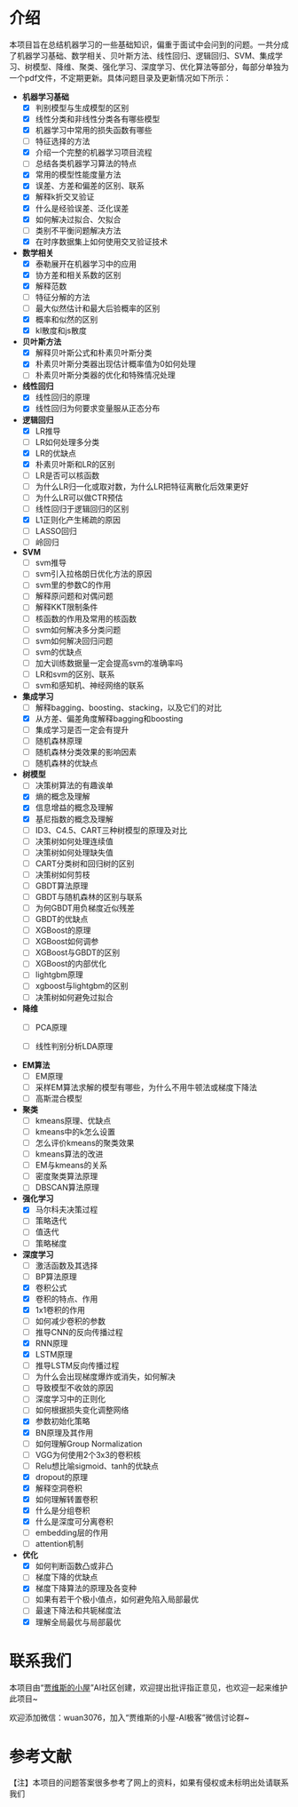 # 介绍

本项目旨在总结机器学习的一些基础知识，偏重于面试中会问到的问题。一共分成了机器学习基础、数学相关、贝叶斯方法、线性回归、逻辑回归、SVM、集成学习、树模型、降维、聚类、强化学习、深度学习、优化算法等部分，每部分单独为一个pdf文件，不定期更新。具体问题目录及更新情况如下所示：

- **机器学习基础**
  - [x] 判别模型与生成模型的区别
  - [x] 线性分类和非线性分类各有哪些模型
  - [x] 机器学习中常用的损失函数有哪些
  - [ ] 特征选择的方法
  - [x] 介绍一个完整的机器学习项目流程
  - [ ] 总结各类机器学习算法的特点
  - [x] 常用的模型性能度量方法
  - [x] 误差、方差和偏差的区别、联系
  - [x] 解释k折交叉验证
  - [x] 什么是经验误差、泛化误差
  - [x] 如何解决过拟合、欠拟合
  - [ ] 类别不平衡问题解决方法
  - [x] 在时序数据集上如何使用交叉验证技术
  
- **数学相关**
  - [x] 泰勒展开在机器学习中的应用
  - [x] 协方差和相关系数的区别
  - [x] 解释范数
  - [ ] 特征分解的方法
  - [ ] 最大似然估计和最大后验概率的区别
  - [x] 概率和似然的区别
  - [x] kl散度和js散度
 
- **贝叶斯方法**
  - [x] 解释贝叶斯公式和朴素贝叶斯分类
  - [x] 朴素贝叶斯分类器出现估计概率值为0如何处理
  - [ ] 朴素贝叶斯分类器的优化和特殊情况处理

- **线性回归**
  - [x] 线性回归的原理
  - [x] 线性回归为何要求变量服从正态分布
  
- **逻辑回归**
  - [x] LR推导
  - [ ] LR如何处理多分类
  - [x] LR的优缺点
  - [x] 朴素贝叶斯和LR的区别
  - [ ] LR是否可以核函数
  - [ ] 为什么LR归一化或取对数，为什么LR把特征离散化后效果更好
  - [ ] 为什么LR可以做CTR预估
  - [ ] 线性回归于逻辑回归的区别
  - [x] L1正则化产生稀疏的原因
  - [ ] LASSO回归
  - [ ] 岭回归

- **SVM**
  - [ ] svm推导
  - [ ] svm引入拉格朗日优化方法的原因
  - [ ] svm里的参数C的作用
  - [ ] 解释原问题和对偶问题
  - [ ] 解释KKT限制条件
  - [ ] 核函数的作用及常用的核函数
  - [ ] svm如何解决多分类问题
  - [ ] svm如何解决回归问题
  - [ ] svm的优缺点
  - [ ] 加大训练数据量一定会提高svm的准确率吗
  - [ ] LR和svm的区别、联系
  - [ ] svm和感知机、神经网络的联系
  
- **集成学习**
  - [ ] 解释bagging、boosting、stacking，以及它们的对比
  - [x] 从方差、偏差角度解释bagging和boosting
  - [ ] 集成学习是否一定会有提升
  - [ ] 随机森林原理
  - [ ] 随机森林分类效果的影响因素
  - [ ] 随机森林的优缺点
  
- **树模型**
  - [ ] 决策树算法的有趣诶单
  - [x] 熵的概念及理解
  - [x] 信息增益的概念及理解
  - [x] 基尼指数的概念及理解
  - [ ] ID3、C4.5、CART三种树模型的原理及对比
  - [ ] 决策树如何处理连续值
  - [ ] 决策树如何处理缺失值
  - [ ] CART分类树和回归树的区别
  - [ ] 决策树如何剪枝
  - [ ] GBDT算法原理
  - [ ] GBDT与随机森林的区别与联系
  - [ ] 为何GBDT用负梯度近似残差
  - [ ] GBDT的优缺点
  - [ ] XGBoost的原理
  - [ ] XGBoost如何调参
  - [ ] XGBoost与GBDT的区别
  - [ ] XGBoost的内部优化
  - [ ] lightgbm原理
  - [ ] xgboost与lightgbm的区别
  - [ ] 决策树如何避免过拟合
  
- **降维**
  - [ ] PCA原理
  - [ ] 线性判别分析LDA原理


- **EM算法**
  - [ ] EM原理
  - [ ] 采样EM算法求解的模型有哪些，为什么不用牛顿法或梯度下降法
  - [ ] 高斯混合模型
  
- **聚类**
  - [ ] kmeans原理、优缺点
  - [ ] kmeans中的k怎么设置
  - [ ] 怎么评价kmeans的聚类效果
  - [ ] kmeans算法的改进
  - [ ] EM与kmeans的关系
  - [ ] 密度聚类算法原理
  - [ ] DBSCAN算法原理
  
- **强化学习**
  - [x] 马尔科夫决策过程
  - [ ] 策略迭代
  - [ ] 值迭代
  - [ ] 策略梯度
  
- **深度学习**
  - [ ] 激活函数及其选择
  - [ ] BP算法原理
  - [x] 卷积公式
  - [x] 卷积的特点、作用
  - [x] 1x1卷积的作用
  - [ ] 如何减少卷积的参数
  - [ ] 推导CNN的反向传播过程
  - [x] RNN原理
  - [x] LSTM原理
  - [ ] 推导LSTM反向传播过程
  - [ ] 为什么会出现梯度爆炸或消失，如何解决
  - [ ] 导致模型不收敛的原因
  - [ ] 深度学习中的正则化
  - [ ] 如何根据损失变化调整网络
  - [x] 参数初始化策略
  - [x] BN原理及其作用
  - [ ] 如何理解Group Normalization
  - [ ] VGG为何使用2个3x3的卷积核
  - [ ] Relu想比喻sigmoid、tanh的优缺点
  - [x] dropout的原理
  - [x] 解释空洞卷积
  - [x] 如何理解转置卷积
  - [x] 什么是分组卷积
  - [x] 什么是深度可分离卷积
  - [ ] embedding层的作用
  - [ ] attention机制
  
- **优化**
  - [x] 如何判断函数凸或非凸
  - [ ] 梯度下降的优缺点
  - [x] 梯度下降算法的原理及各变种
  - [ ] 如果有若干个极小值点，如何避免陷入局部最优
  - [ ] 最速下降法和共轭梯度法
  - [x] 理解全局最优与局部最优
  
# 联系我们

本项目由“[贾维斯的小屋](https://5663015.github.io/)”AI社区创建，欢迎提出批评指正意见，也欢迎一起来维护此项目~

欢迎添加微信：wuan3076，加入“贾维斯的小屋-AI极客”微信讨论群~

# 参考文献



【注】本项目的问题答案很多参考了网上的资料，如果有侵权或未标明出处请联系我们

